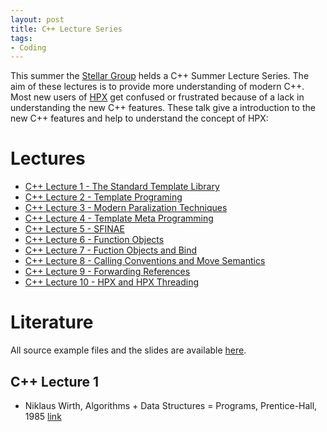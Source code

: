 ```yaml
---
layout: post
title: C++ Lecture Series 
tags:
- Coding
---
```

This summer the [Stellar Group](http://stellar.cct.lsu.edu) helds a C++ Summer Lecture Series. The aim of these lectures is to provide more understanding of modern C++. Most new users of [HPX](http://stellar.cct.lsu.edu/tag/hpx/) get confused or frustrated because of a lack in understanding the new C++ features. These talk give a introduction to the new C++ features and help to understand the concept of HPX:

# Lectures

* [C++ Lecture 1 - The Standard Template Library](https://www.youtube.com/watch?v=asGZTCR53KY&list=PL7vEgTL3FalY2eBxud1wsfz8OKvE9sd_z)
* [C++ Lecture 2 - Template Programing](https://www.youtube.com/watch?v=iU3wsiJ5mts&list=PL7vEgTL3FalY2eBxud1wsfz8OKvE9sd_z&index=2)
* [C++ Lecture 3 - Modern Paralization Techniques](https://www.youtube.com/watch?v=1DUW5Qw3eck&list=PL7vEgTL3FalY2eBxud1wsfz8OKvE9sd_z&index=3)
* [C++ Lecture 4 - Template Meta Programming](https://www.youtube.com/watch?v=6PWUByLZO0g&index=4&list=PL7vEgTL3FalY2eBxud1wsfz8OKvE9sd_z)
* [C++ Lecture 5 - SFINAE ](https://www.youtube.com/watch?v=r8rH8k67AzQ&index=5&list=PL7vEgTL3FalY2eBxud1wsfz8OKvE9sd_z)
* [C++ Lecture 6 - Function Objects](https://www.youtube.com/watch?v=yZFBA7aqOec&list=PL7vEgTL3FalY2eBxud1wsfz8OKvE9sd_z&index=6)
* [C++ Lecture 7 - Fuction Objects and Bind](https://www.youtube.com/watch?v=kGPb0rfozak&index=7&list=PL7vEgTL3FalY2eBxud1wsfz8OKvE9sd_z)
* [C++ Lecture 8 - Calling Conventions and Move Semantics](https://www.youtube.com/watch?v=eWnl-eAX-mQ&index=8&list=PL7vEgTL3FalY2eBxud1wsfz8OKvE9sd_z)
* [C++ Lecture 9 - Forwarding References](https://www.youtube.com/watch?v=8p0CC02pYrk&index=9&list=PL7vEgTL3FalY2eBxud1wsfz8OKvE9sd_z)
* [C++ Lecture 10 - HPX and HPX Threading](https://www.youtube.com/watch?v=klr7-jBLMMI&list=PL7vEgTL3FalY2eBxud1wsfz8OKvE9sd_z&index=10)
# Literature
All source example files and the slides are available [here](https://github.com/STEllAR-GROUP/cpp_lectures_2016/tree/fdb9233301a8fa3be7fa8ce5fd1147b5cd0b1d03).

## C++ Lecture 1
* Niklaus Wirth, Algorithms + Data Structures = Programs, Prentice-Hall, 1985 [link](http://www.ethoberon.ethz.ch/WirthPubl/AD.pdf)


